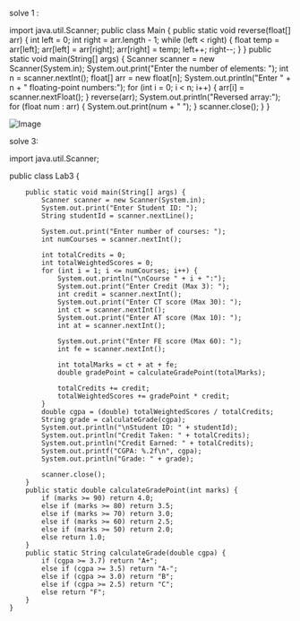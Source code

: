 solve 1 :


import java.util.Scanner;
public class Main {
        public static void reverse(float[] arr) {
            int left = 0;
            int right = arr.length - 1;
            while (left < right) {
                float temp = arr[left];
                arr[left] = arr[right];
                arr[right] = temp;
                left++;
                right--;
            }
        }
        public static void main(String[] args) {
            Scanner scanner = new Scanner(System.in);
            System.out.print("Enter the number of elements: ");
            int n = scanner.nextInt();
            float[] arr = new float[n];
            System.out.println("Enter " + n + " floating-point numbers:");
            for (int i = 0; i < n; i++) {
                arr[i] = scanner.nextFloat();
            }
            reverse(arr);
            System.out.println("Reversed array:");
            for (float num : arr) {
                System.out.print(num + " ");
            }
            scanner.close();
        }
    }

![Image](https://github.com/user-attachments/assets/e560419f-e335-4223-85c3-a362b23b12dc)

solve 3:

import java.util.Scanner;

public class Lab3 {

        public static void main(String[] args) {
            Scanner scanner = new Scanner(System.in);
            System.out.print("Enter Student ID: ");
            String studentId = scanner.nextLine();

            System.out.print("Enter number of courses: ");
            int numCourses = scanner.nextInt();

            int totalCredits = 0;
            int totalWeightedScores = 0;
            for (int i = 1; i <= numCourses; i++) {
                System.out.println("\nCourse " + i + ":");
                System.out.print("Enter Credit (Max 3): ");
                int credit = scanner.nextInt();
                System.out.print("Enter CT score (Max 30): ");
                int ct = scanner.nextInt();
                System.out.print("Enter AT score (Max 10): ");
                int at = scanner.nextInt();

                System.out.print("Enter FE score (Max 60): ");
                int fe = scanner.nextInt();

                int totalMarks = ct + at + fe;
                double gradePoint = calculateGradePoint(totalMarks);

                totalCredits += credit;
                totalWeightedScores += gradePoint * credit;
            }
            double cgpa = (double) totalWeightedScores / totalCredits;
            String grade = calculateGrade(cgpa);
            System.out.println("\nStudent ID: " + studentId);
            System.out.println("Credit Taken: " + totalCredits);
            System.out.println("Credit Earned: " + totalCredits);
            System.out.printf("CGPA: %.2f\n", cgpa);
            System.out.println("Grade: " + grade);

            scanner.close();
        }
        public static double calculateGradePoint(int marks) {
            if (marks >= 90) return 4.0;
            else if (marks >= 80) return 3.5;
            else if (marks >= 70) return 3.0;
            else if (marks >= 60) return 2.5;
            else if (marks >= 50) return 2.0;
            else return 1.0;
        }
        public static String calculateGrade(double cgpa) {
            if (cgpa >= 3.7) return "A+";
            else if (cgpa >= 3.5) return "A-";
            else if (cgpa >= 3.0) return "B";
            else if (cgpa >= 2.5) return "C";
            else return "F";
        }
    }

